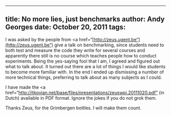 -----
title:  No more lies, just benchmarks
author: Andy Georges
date: October 20, 2011
tags: 
-----







I was asked by the people from <a
href=“[http://zeus.ugent.be”](http://zeus.ugent.be”)
give a talk on benchmarking, since students need to both test and
measure the code they write for several courses and apparently there
still is no course which teaches people how to conduct experiments.
Being the yes-saying fool that I am, I agreed and figured out what to
talk about. It turned out there are a lot of things I would like
students to become more familiar with. In the end I ended up dismissing
a number of more technical things, preferring to talk about as many
subjects as I could.


I have made the <a
href=“http://itkovian.net/base/files/presentations/zeuswpi.20111020.pdf”
(in Dutch) available in PDF format. Ignore the jokes if you do not grok
them.


Thanks Zeus, for the Grimbergen bottles. I will make them count.
